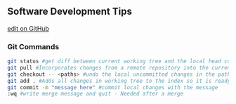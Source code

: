 ## Software Development Tips
[edit on GitHub](https://github.com/garryallwood/Software-Development/edit/master/index.md)

### Git Commands

```bash
git status #get diff between current working tree and the local head commit
git pull #Incorporates changes from a remote repository into the current local branch.
git checkout -- <paths> #undo the local uncommitted changes in the paths
git add . #Adds all changes in working tree to the index so it is ready for commit
git commit -m "message here" #commit local changes with the message
:wq #write merge message and quit - Needed after a merge
```
